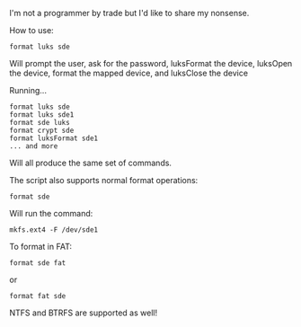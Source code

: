 I'm not a programmer by trade but I'd like to share my nonsense.

How to use:

    format luks sde
Will prompt the user, ask for the password, luksFormat the device, luksOpen the device, format the mapped device, and luksClose the device

Running...

    format luks sde
    format luks sde1
    format sde luks
    format crypt sde
    format luksFormat sde1
    ... and more
Will all produce the same set of commands.

The script also supports normal format operations:

    format sde
Will run the command:

    mkfs.ext4 -F /dev/sde1

To format in FAT:

    format sde fat
or

    format fat sde

NTFS and BTRFS are supported as well!
